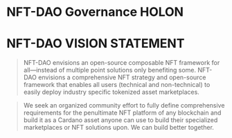 # NFT-DAO Governance HOLON

# NFT-DAO VISION STATEMENT

> NFT-DAO envisions an open-source composable NFT framework for all—instead of multiple point solutions only benefiting some.
NFT-DAO envisions a comprehensive NFT strategy and open-source framework that enables all users (technical and non-technical) to easily deploy industry specific tokenized asset marketplaces.

> We seek an organized community effort to fully define comprehensive requirements for the penultimate NFT platform of any blockchain and build it as a Cardano asset anyone can use to build their specialized marketplaces or NFT solutions upon. 
We can build better together.
